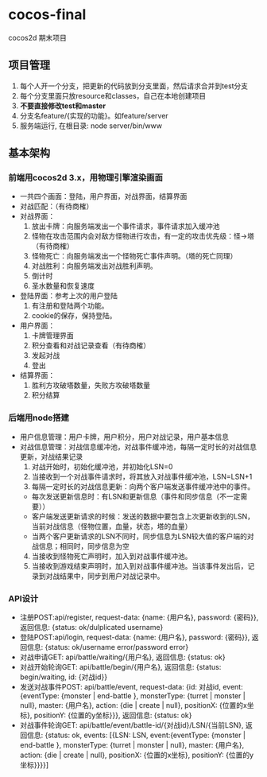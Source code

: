 # cocos-final
cocos2d 期末项目

## 项目管理
1. 每个人开一个分支，把更新的代码放到分支里面，然后请求合并到test分支
2. 每个分支里面只放resource和classes，自己在本地创建项目
3. <strong>不要直接修改test和master</strong>
4. 分支名feature/{实现的功能}。如feature/server
5. 服务端运行, 在根目录: node server/bin/www

## 基本架构
### 前端用cocos2d 3.x，用物理引擎渲染画面
  + 一共四个画面：登陆，用户界面，对战界面，结算界面
  + 对战匹配：（有待商榷）
  + 对战界面：
    1. 放出卡牌：向服务端发出一个事件请求，事件请求加入缓冲池
    2. 怪物在攻击范围内会对敌方怪物进行攻击，有一定的攻击优先级：怪->塔（有待商榷）
    3. 怪物死亡：向服务端发出一个怪物死亡事件声明。（塔的死亡同理）
    4. 对战胜利：向服务端发出对战胜利声明。
    5. 倒计时
    6. 圣水数量和恢复速度
  + 登陆界面：参考上次的用户登陆
    1. 有注册和登陆两个功能。
    2. cookie的保存，保持登陆。
  + 用户界面：
    1. 卡牌管理界面
    2. 积分查看和对战记录查看（有待商榷）
    3. 发起对战
    4. 登出
  + 结算界面：
    1. 胜利方攻破塔数量，失败方攻破塔数量
    2. 积分结算
### 后端用node搭建
  + 用户信息管理：用户卡牌，用户积分，用户对战记录，用户基本信息
  + 对战信息管理：对战信息缓冲池，对战事件缓冲池，每隔一定时长的对战信息更新，对战结果记录
    1. 对战开始时，初始化缓冲池，并初始化LSN=0 
    2. 当接收到一个对战事件请求时，将其放入对战事件缓冲池，LSN=LSN+1
    3. 每隔一定时长的对战信息更新：向两个客户端发送事件缓冲池中的事件。
      - 每次发送更新信息时：有LSN和更新信息（事件和同步信息（不一定需要））
      - 客户端发送更新请求的时候：发送的数据中要包含上次更新收到的LSN，当前对战信息（怪物位置，血量，状态，塔的血量）
      - 当两个客户更新请求的LSN不同时，同步信息为LSN较大值的客户端的对战信息；相同时，同步信息为空
    4. 当接收到怪物死亡声明时，加入到对战事件缓冲池。
    5. 当接收到游戏结束声明时，加入到对战事件缓冲池。当该事件发出后，记录到对战结果中，同步到用户对战记录中。
### API设计
  + 注册POST:api/register, request-data: {name: {用户名}, password: {密码}}, 返回信息: {status: ok/dulplicated username}
  + 登陆POST:api/login, request-data: {name: {用户名}, password: {密码}}, 返回信息: {status: ok/username error/password error}
  + 对战申请GET: api/battle/waiting/{用户名}, 返回信息: {status: ok}
  + 对战开始轮询GET: api/battle/begin/{用户名}, 返回信息: {status: begin/waiting, id: {对战id}}
  + 发送对战事件POST: api/battle/event, request-data: {id: 对战id, event: {eventType: {monster | end-battle }, monsterType: {turret | monster | null}, master: {用户名}, action: {die | create | null}, positionX: {位置的x坐标}, positionY: {位置的y坐标}}}, 返回信息: {status: ok}
  + 对战事件轮询GET: api/battle/event/battle-id/{对战id}/LSN/{当前LSN}, 返回信息: {status: ok, events: [{LSN: LSN, event:{eventType: {monster | end-battle }, monsterType: {turret | monster | null}, master: {用户名}, action: {die | create | null}, positionX: {位置的x坐标}, positionY: {位置的y坐标}}}}]
